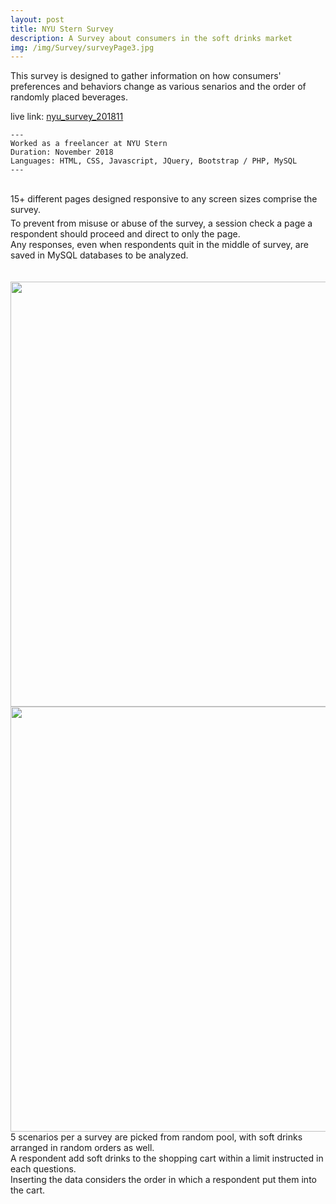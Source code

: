 ```yaml
---
layout: post
title: NYU Stern Survey
description: A Survey about consumers in the soft drinks market
img: /img/Survey/surveyPage3.jpg
---
```


This survey is designed to gather information on how consumers' preferences and behaviors change as various senarios and the order of randomly placed beverages.

live link: <a href="http://choihyew.dev.fast.sheridanc.on.ca/nyu_survey_201811/pages/q1.php" target="_blank"> nyu_survey_201811</a>

	---
	Worked as a freelancer at NYU Stern
	Duration: November 2018
	Languages: HTML, CSS, Javascript, JQuery, Bootstrap / PHP, MySQL
	---


<div class="img_row">
	<a href="{{ site.baseurl }}/img/Survey/surveyPage1.jpg" target="_blank"><img class="col one" src="{{ site.baseurl }}/img/Survey/surveyPage1.jpg" alt="" title="First page"/></a>
	<a href="{{ site.baseurl }}/img/Survey/surveyPage2.jpg" target="_blank"><img class="col one" src="{{ site.baseurl }}/img/Survey/surveyPage2.jpg" alt="" title="Middle page"/></a>
	<a href="{{ site.baseurl }}/img/Survey/surveyPage3.jpg" target="_blank"><img class="col one" src="{{ site.baseurl }}/img/Survey/surveyPage3.jpg" alt="" title="End Page"/></a>
</div>
<div class="col three caption" style="margin-bottom:5px">
	15+ different pages designed responsive to any screen sizes comprise the survey.
</div>
	To prevent from misuse or abuse of the survey, a session check a page a respondent should proceed and direct to only the page.<br>
	Any responses, even when respondents quit in the middle of survey, are saved in MySQL databases to be analyzed. 
<br><br><br>
<div class="img_row" style="height:680px">
	<a href="{{ site.baseurl }}/img/Survey/surveyScn1.jpg" target="_blank"><img class="col three" src="{{ site.baseurl }}/img/Survey/surveyScn1.jpg" alt="" title="Scenario 1" style="height:680px"/></a>
</div>
<div class="img_row" style="height:680px">
	<a href="{{ site.baseurl }}/img/Survey/surveyScn2.jpg" target="_blank"><img class="col three" src="{{ site.baseurl }}/img/Survey/surveyScn2.jpg" alt="" title="Scenario 2" style="height:680px"/></a>
</div>
<div class="col three caption">
	5 scenarios per a survey are picked from random pool, with soft drinks arranged in random orders as well.
</div>
	A respondent add soft drinks to the shopping cart within a limit instructed in each questions.<br>
	Inserting the data considers the order in which a respondent put them into the cart.	
<br><br><br>


